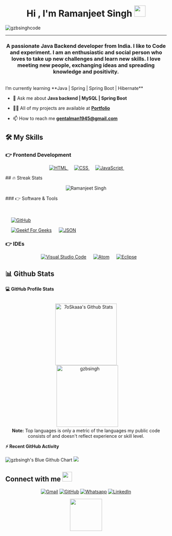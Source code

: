
<h1 align="center">Hi , I'm Ramanjeet Singh <img src="https://media.giphy.com/media/hvRJCLFzcasrR4ia7z/giphy.gif" width="35"></h1>
<p align="center">
<p align="left"> <img src="https://komarev.com/ghpvc/?username=gzbsingh&label=Profile%20views&color=0e75b6&style=flat" alt="gzbsinghcode" /> </p>
</p>
<hr/>
<h3 align="center">A passionate Java Backend developer from India. I like to Code and experiment. I am an enthusiastic and social person who loves to take up new challenges and learn new skills. I love meeting new people, exchanging ideas and spreading knowledge and positivity.</h3>
<br>
 I’m currently learning **Java | Spring | Spring Boot | Hibernate**

- 💬 Ask me about **Java backend | MySQL | Spring Boot**

- 👨‍💻 All of my projects are available at **[Portfolio](https://gzbsingh.github.io/)**

- 📫 How to reach me **gentalman1945@gmail.com**


## 🛠️ My Skills

### 👉 Frontend Development
<p align="center"> 
  &emsp; 
  <a href="https://www.w3.org/html/" target="_blank"> 
   <img alt="HTML" src="https://img.shields.io/badge/HTML5%20-%23E34F26.svg?style=plastic&logo=html5&logoColor=white">
  </a>   
  &emsp;
  <a href="https://www.w3schools.com/css/" target="_blank">
    <img alt="CSS" src="https://img.shields.io/badge/CSS%20-%231572B6.svg?style=plastic&logo=css3&logoColor=white">
  </a> 
	&emsp;
  <a href="https://developer.mozilla.org/en-US/docs/Web/JavaScript" target="_blank"> 
     <img alt="JavaScript" src="https://img.shields.io/badge/JavaScript%20-%23F7DF1E.svg?style=plastic&logo=javascript&logoColor=black">
   </a>
	&emsp;

</p>
## 🔥 Streak Stats

<p align="center"><img src="https://github-readme-streak-stats.herokuapp.com/?user=gzbsingh&theme=merko" alt="Ramanjeet Singh" /></p>
 ### 👉 Software & Tools
 
<p align="center">
  &emsp;
   
  &emsp;
    <a href="github.com/gzbsingh"><img alt="GitHub" src="https://img.shields.io/badge/github-%23181717.svg?style=plastic&logo=github&logoColor=white"></a>
  &emsp;
  
  &emsp;
    <a href="#"><img alt="Geekf For Geeks" src="https://img.shields.io/badge/geeksforgeeks-%230F9D58.svg?style=plastic&logo=geeksforgeeks&logoColor=white"></a>
  &emsp;
    <a href="#"><img alt="JSON" img src="https://img.shields.io/badge/json-%23000000.svg?style=plastic&logo=json&logoColor=white"></a>
</p>

 ### 👉 IDEs
 
<p align="center">
  &emsp;
    <a href="#"><img alt="Visual Studio Code" src="https://img.shields.io/badge/Visual%20Studio%20Code-0078d7.svg?style=plastic&logo=visual-studio-code&logoColor=white"></a>
  &emsp;
    <a href="#"><img alt="Atom" src="https://img.shields.io/badge/atom-%2366595C.svg?&style=plastic&logo=atom&logoColor=white" /></a>
  &emsp;
    <a href="#"><img alt="Eclipse" src="https://img.shields.io/badge/eclipse%20ide-%232C2255.svg?&style=plastic&logo=eclipse%20ide&logoColor=white" /></a>
</p>


## 📊 Github Stats

  <summary><b>💻 GitHub Profile Stats</b></summary>
  <br/> 
  <p align="center">
    <a href="https://github.com/gzbsingh/github-readme-stats"><img alt="7oSkaaa's Github Stats" src="https://github-readme-stats.vercel.app/api?username=gzbsingh&show_icons=true&count_private=true&theme=merko" height="192px"/></a>
<br/>
  &nbsp;
	  <img src="https://github-readme-stats.vercel.app/api/top-langs?username=gzbsingh&langs_count=10&show_icons=true&locale=en&layout=compact&theme=merko" alt="gzbsingh" height="192px"/>
  <br/>
  <b>Note:</b> Top languages is only a metric of the languages my public code consists of and doesn't reflect experience or skill level.
  </p>


  <summary><b>⚡ Recent GitHub Activity</b></summary>
  <br/>
 <!-- GitHub Activity Graph -->
<img src="https://ghchart.rshah.org/013220/gzbsingh" alt="gzbsingh's Blue Github Chart" />

<img src="https://github-readme-activity-graph.cyclic.app/graph?username=gzbsingh&theme=merko"/>


## Connect with me <img src="https://media.giphy.com/media/iY8CRBdQXODJSCERIr/giphy.gif" width="30px">
<p align="center">
	<a href="mailto:gentalman1945@gmail.com" target="_blank"><img img src="https://img.shields.io/badge/gmail-%23EA4335.svg?style=plastic&logo=gmail&logoColor=white" alt="Gmail"/></a>
	<a href="https://github.com/gzbsingh" target="_blank"><img src="https://img.shields.io/badge/github-%23181717.svg?style=plastic&logo=github&logoColor=white" alt="GitHub"/></a>
	<a href="https://wa.me/9354185068" target="_blank"><img src="https://img.shields.io/badge/whatsapp-%2325D366.svg?style=plastic&logo=whatsapp&logoColor=white" alt="Whatsapp"/></a>
	<a href="https://www.linkedin.com/in/raman0001/" target="_blank"><img src="https://img.shields.io/badge/linkedin-%230A66C2.svg?style=plastic&logo=linkedin&logoColor=white" alt="LinkedIn"/></a>
	

<div id="header" align="center">
 <a href="https://gzbsingh.github.io/"> <img src="https://image.shutterstock.com/image-vector/portfolio-word-banner-vector-illustration-260nw-1200433627.jpg" width="100"/></a>
</div></p>
